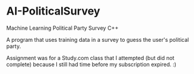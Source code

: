 # AI-PoliticalSurvey
Machine Learning Political Party Survey C++

A program that uses training data in a survey to guess the user's political party.

Assignment was for a Study.com class that I attempted (but did not complete) because I still had time before my subscription expired. :)
